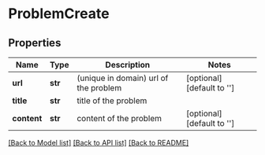 # ProblemCreate

## Properties
Name | Type | Description | Notes
------------ | ------------- | ------------- | -------------
**url** | **str** | (unique in domain) url of the problem | [optional] [default to '']
**title** | **str** | title of the problem | 
**content** | **str** | content of the problem | [optional] [default to '']

[[Back to Model list]](../README.md#documentation-for-models) [[Back to API list]](../README.md#documentation-for-api-endpoints) [[Back to README]](../README.md)

